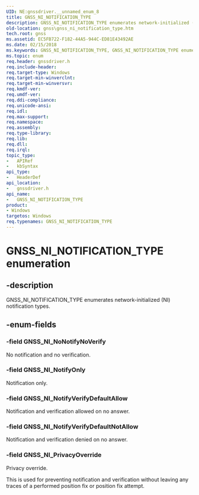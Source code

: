 ```yaml
---
UID: NE:gnssdriver.__unnamed_enum_8
title: GNSS_NI_NOTIFICATION_TYPE
description: GNSS_NI_NOTIFICATION_TYPE enumerates network-initialized (NI) notification types.
old-location: gnss\gnss_ni_notification_type.htm
tech.root: gnss
ms.assetid: EC5FB722-F182-44A5-944C-ED81E43492AE
ms.date: 02/15/2018
ms.keywords: GNSS_NI_NOTIFICATION_TYPE, GNSS_NI_NOTIFICATION_TYPE enumeration [Sensor Devices], GNSS_NI_NoNotifyNoVerify, GNSS_NI_NotifyOnly, GNSS_NI_NotifyVerifyDefaultAllow, GNSS_NI_NotifyVerifyDefaultNotAllow, GNSS_NI_PrivacyOverride, gnss.gnss_ni_notification_type, gnssdriver/GNSS_NI_NOTIFICATION_TYPE, gnssdriver/GNSS_NI_NoNotifyNoVerify, gnssdriver/GNSS_NI_NotifyOnly, gnssdriver/GNSS_NI_NotifyVerifyDefaultAllow, gnssdriver/GNSS_NI_NotifyVerifyDefaultNotAllow, gnssdriver/GNSS_NI_PrivacyOverride
ms.topic: enum
req.header: gnssdriver.h
req.include-header: 
req.target-type: Windows
req.target-min-winverclnt: 
req.target-min-winversvr: 
req.kmdf-ver: 
req.umdf-ver: 
req.ddi-compliance: 
req.unicode-ansi: 
req.idl: 
req.max-support: 
req.namespace: 
req.assembly: 
req.type-library: 
req.lib: 
req.dll: 
req.irql: 
topic_type:
-	APIRef
-	kbSyntax
api_type:
-	HeaderDef
api_location:
-	gnssdriver.h
api_name:
-	GNSS_NI_NOTIFICATION_TYPE
product:
- Windows
targetos: Windows
req.typenames: GNSS_NI_NOTIFICATION_TYPE
---
```


# GNSS_NI_NOTIFICATION_TYPE enumeration


## -description


GNSS_NI_NOTIFICATION_TYPE enumerates network-initialized (NI) notification types.


## -enum-fields




### -field GNSS_NI_NoNotifyNoVerify

No notification and no verification.


### -field GNSS_NI_NotifyOnly

Notification only.


### -field GNSS_NI_NotifyVerifyDefaultAllow

Notification and verification allowed on no answer.


### -field GNSS_NI_NotifyVerifyDefaultNotAllow

Notification and verification denied on no answer.


### -field GNSS_NI_PrivacyOverride

Privacy override.

This is used for preventing notification and verification without leaving any traces of a performed position fix or position fix attempt.

